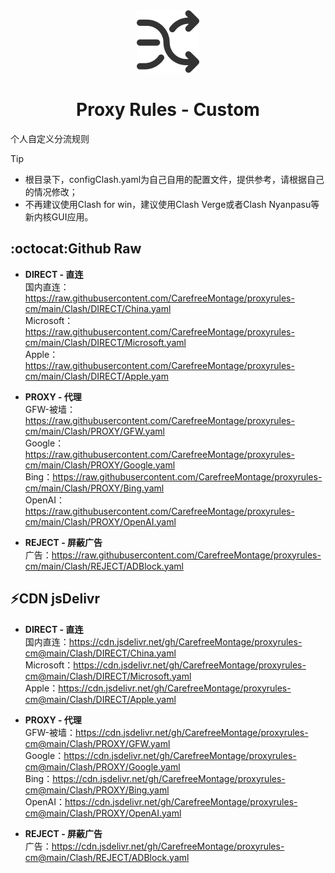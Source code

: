 <div align=center><img width="100" src="/source/diversion.png"/></div>

<h1 align=center> Proxy Rules - Custom </h1>

个人自定义分流规则<br />

> [!TIP]
> - 根目录下，configClash.yaml为自己自用的配置文件，提供参考，请根据自己的情况修改；
> - 不再建议使用Clash for win，建议使用Clash Verge或者Clash Nyanpasu等新内核GUI应用。


## :octocat:Github Raw
- **DIRECT - 直连**<br />
国内直连： https://raw.githubusercontent.com/CarefreeMontage/proxyrules-cm/main/Clash/DIRECT/China.yaml<br />
Microsoft：https://raw.githubusercontent.com/CarefreeMontage/proxyrules-cm/main/Clash/DIRECT/Microsoft.yaml<br />
Apple：https://raw.githubusercontent.com/CarefreeMontage/proxyrules-cm/main/Clash/DIRECT/Apple.yam

- **PROXY - 代理**<br />
GFW-被墙：https://raw.githubusercontent.com/CarefreeMontage/proxyrules-cm/main/Clash/PROXY/GFW.yaml<br />
Google：https://raw.githubusercontent.com/CarefreeMontage/proxyrules-cm/main/Clash/PROXY/Google.yaml<br />
Bing：https://raw.githubusercontent.com/CarefreeMontage/proxyrules-cm/main/Clash/PROXY/Bing.yaml<br />
OpenAI：https://raw.githubusercontent.com/CarefreeMontage/proxyrules-cm/main/Clash/PROXY/OpenAI.yaml

- **REJECT - 屏蔽广告**<br />
广告：https://raw.githubusercontent.com/CarefreeMontage/proxyrules-cm/main/Clash/REJECT/ADBlock.yaml

## ⚡CDN jsDelivr
- **DIRECT - 直连**<br />
国内直连：https://cdn.jsdelivr.net/gh/CarefreeMontage/proxyrules-cm@main/Clash/DIRECT/China.yaml<br />
Microsoft：https://cdn.jsdelivr.net/gh/CarefreeMontage/proxyrules-cm@main/Clash/DIRECT/Microsoft.yaml<br />
Apple：https://cdn.jsdelivr.net/gh/CarefreeMontage/proxyrules-cm@main/Clash/DIRECT/Apple.yaml

- **PROXY - 代理**<br />
GFW-被墙：https://cdn.jsdelivr.net/gh/CarefreeMontage/proxyrules-cm@main/Clash/PROXY/GFW.yaml<br />
Google：https://cdn.jsdelivr.net/gh/CarefreeMontage/proxyrules-cm@main/Clash/PROXY/Google.yaml<br />
Bing：https://cdn.jsdelivr.net/gh/CarefreeMontage/proxyrules-cm@main/Clash/PROXY/Bing.yaml<br />
OpenAI：https://cdn.jsdelivr.net/gh/CarefreeMontage/proxyrules-cm@main/Clash/PROXY/OpenAI.yaml

- **REJECT - 屏蔽广告**<br />
广告：https://cdn.jsdelivr.net/gh/CarefreeMontage/proxyrules-cm@main/Clash/REJECT/ADBlock.yaml